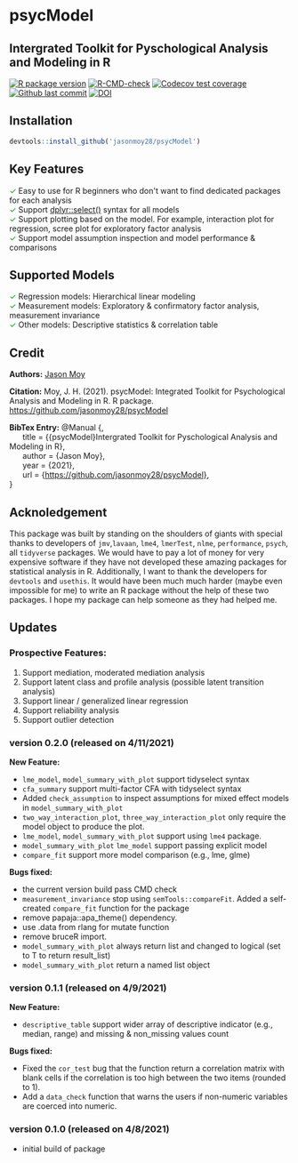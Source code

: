 # psycModel
## Intergrated Toolkit for Pyschological Analysis and Modeling in R

<!-- badges: start -->
[![R package version](https://img.shields.io/github/r-package/v/jasonmoy28/psycModel)](https://github.com/jasonmoy28/psycModel)
[![R-CMD-check](https://github.com/jasonmoy28/psycModel/workflows/R-CMD-check/badge.svg)](https://github.com/jasonmoy28/psycModel/actions)
[![Codecov test coverage](https://codecov.io/gh/jasonmoy28/psycModel/branch/master/graph/badge.svg)](https://codecov.io/gh/jasonmoy28/psycModel?branch=master)
[![Github last commit](https://img.shields.io/github/last-commit/jasonmoy28/psycModel)](https://github.com/jasonmoy28/psycModel)
[![DOI](https://zenodo.org/badge/355611696.svg)](https://doi.org/10.5281/zenodo.4671947)

<!-- badges: end -->

## Installation
```R
devtools::install_github('jasonmoy28/psycModel')
```
## Key Features
<span style="color:#009900">✓</span> Easy to use for R beginners who don't want to find dedicated packages for each analysis  
<span style="color:#009900">✓</span> Support [dplyr::select()](https://dplyr.tidyverse.org/reference/select.html) syntax for all models   
<span style="color:#009900">✓</span> Support plotting based on the model. For example, interaction plot for regression, scree plot for exploratory factor analysis  
<span style="color:#009900">✓</span> Support model assumption inspection and model performance & comparisons

## Supported Models
<span style="color:#009900">✓</span> Regression models: Hierarchical linear modeling  
<span style="color:#009900">✓</span> Measurement models: Exploratory & confirmatory factor analysis, measurement invariance   
<span style="color:#009900">✓</span> Other models: Descriptive statistics & correlation table  

## Credit
**Authors:** [Jason Moy](https://jasonmoy.us)

**Citation:** Moy, J. H. (2021). psycModel: Integrated Toolkit for Psychological Analysis and Modeling in R. R package. https://github.com/jasonmoy28/psycModel


**BibTex Entry:**
  @Manual {,  
&nbsp;&nbsp;&nbsp;&nbsp;&nbsp;&nbsp;title = {{psycModel}Intergrated Toolkit for Pyschological Analysis and Modeling in R},  
&nbsp;&nbsp;&nbsp;&nbsp;&nbsp;&nbsp;author = {Jason Moy},  
&nbsp;&nbsp;&nbsp;&nbsp;&nbsp;&nbsp;year = {2021},  
&nbsp;&nbsp;&nbsp;&nbsp;&nbsp;&nbsp;url = {https://github.com/jasonmoy28/psycModel},  
  }

## Acknoledgement
This package was built by standing on the shoulders of giants with special thanks to developers of `jmv`,`lavaan`, `lme4`, `lmerTest`, `nlme`, `performance`, `psych`, all `tidyverse` packages. We would have to pay a lot of money for very expensive software if they have not developed these amazing packages for statistical analysis in R. Additionally, I want to thank the developers for `devtools` and `usethis`. It would have been much much harder (maybe even impossible for me) to write an R package without the help of these two packages. I hope my package can help someone as they had helped me. 

## Updates
### Prospective Features: 
1. Support mediation, moderated mediation analysis
2. Support latent class and profile analysis (possible latent transition analysis)
3. Support linear / generalized linear regression
4. Support reliability analysis
5. Support outlier detection

### version 0.2.0 (released on 4/11/2021)
**New Feature:**
* `lme_model`, `model_summary_with_plot` support tidyselect syntax 
* `cfa_summary` support multi-factor CFA with tidyselect syntax 
* Added `check_assumption` to inspect assumptions for mixed effect models in `model_summary_with_plot`
* `two_way_interaction_plot`, `three_way_interaction_plot` only require the model object to produce the plot.
* `lme_model`, `model_summary_with_plot` support using `lme4` package. 
* `model_summary_with_plot` `lme_model` support passing explicit model
* `compare_fit` support more model comparison (e.g., lme, glme)

**Bugs fixed:**
* the current version build pass CMD check 
* `measurement_invariance` stop using `semTools::compareFit`. Added a self-created `compare_fit` function for the package
* remove papaja::apa_theme() dependency.
* use .data from rlang for mutate function
* remove bruceR import.
* `model_summary_with_plot` always return list and changed to logical (set to T to return result_list)
* `model_summary_with_plot` return a named list object

### version 0.1.1 (released on 4/9/2021)
**New Feature:**
* `descriptive_table` support wider array of descriptive indicator (e.g., median, range) and missing & non_missing values count

**Bugs fixed:**
* Fixed the `cor_test` bug that the function return a correlation matrix with blank cells if the correlation is too high between the two items (rounded to 1).
* Add a `data_check` function that warns the users if non-numeric variables are coerced into numeric.

### version 0.1.0 (released on 4/8/2021)
* initial build of package
